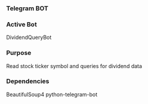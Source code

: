 ### Telegram BOT

### Active Bot
DividendQueryBot

### Purpose
Read stock ticker symbol and queries for dividend data

### Dependencies
BeautifulSoup4
python-telegram-bot